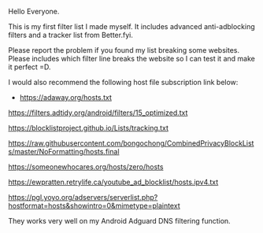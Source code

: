 Hello Everyone.

This is my first filter list I made myself. It includes advanced anti-adblocking filters and a tracker list from Better.fyi.

Please report the problem if you found my list breaking some websites. Please includes which filter line breaks the website so I can test it and make it perfect =D.

I would also recommend the following host file subscription link below:

- https://adaway.org/hosts.txt

https://filters.adtidy.org/android/filters/15_optimized.txt

https://blocklistproject.github.io/Lists/tracking.txt

https://raw.githubusercontent.com/bongochong/CombinedPrivacyBlockLists/master/NoFormatting/hosts.final

https://someonewhocares.org/hosts/zero/hosts

https://ewpratten.retrylife.ca/youtube_ad_blocklist/hosts.ipv4.txt

https://pgl.yoyo.org/adservers/serverlist.php?hostformat=hosts&showintro=0&mimetype=plaintext

They works very well on my Android Adguard DNS filtering function.
